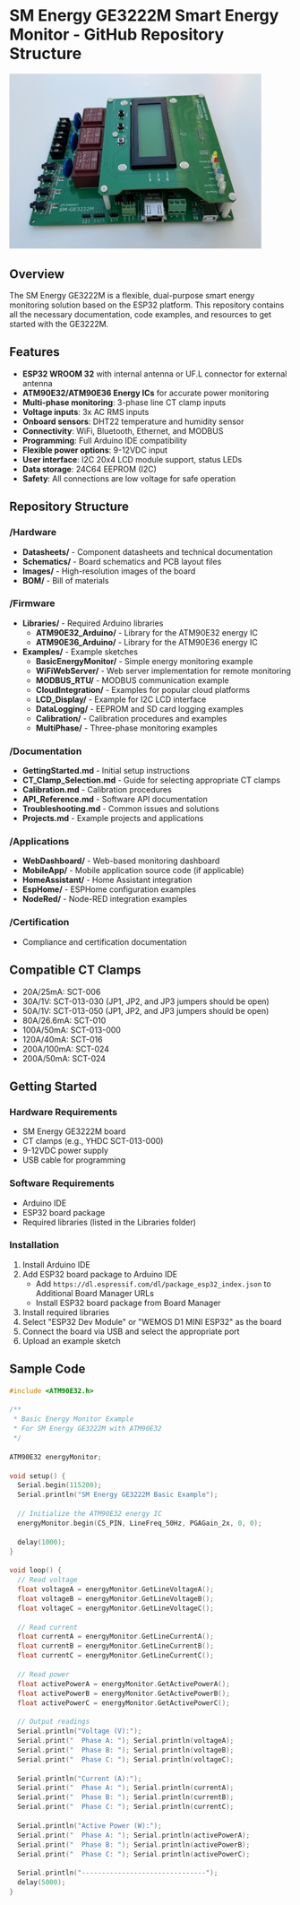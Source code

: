 # SM Energy GE3222M Smart Energy Monitor - GitHub Repository Structure


<img src="Pictures/IMG_4798.jpg" alt="Cortex Link A8F-M ESP32 Smart Relay Board" width="450"/>

## Overview

The SM Energy GE3222M is a flexible, dual-purpose smart energy monitoring solution based on the ESP32 platform. This repository contains all the necessary documentation, code examples, and resources to get started with the GE3222M.

## Features

- **ESP32 WROOM 32** with internal antenna or UF.L connector for external antenna
- **ATM90E32/ATM90E36 Energy ICs** for accurate power monitoring
- **Multi-phase monitoring**: 3-phase line CT clamp inputs
- **Voltage inputs**: 3x AC RMS inputs
- **Onboard sensors**: DHT22 temperature and humidity sensor
- **Connectivity**: WiFi, Bluetooth, Ethernet, and MODBUS
- **Programming**: Full Arduino IDE compatibility
- **Flexible power options**: 9-12VDC input
- **User interface**: I2C 20x4 LCD module support, status LEDs
- **Data storage**: 24C64 EEPROM (I2C)
- **Safety**: All connections are low voltage for safe operation

## Repository Structure

### /Hardware
- **Datasheets/** - Component datasheets and technical documentation
- **Schematics/** - Board schematics and PCB layout files
- **Images/** - High-resolution images of the board
- **BOM/** - Bill of materials

### /Firmware
- **Libraries/** - Required Arduino libraries
  - **ATM90E32_Arduino/** - Library for the ATM90E32 energy IC
  - **ATM90E36_Arduino/** - Library for the ATM90E36 energy IC
- **Examples/** - Example sketches
  - **BasicEnergyMonitor/** - Simple energy monitoring example
  - **WiFiWebServer/** - Web server implementation for remote monitoring
  - **MODBUS_RTU/** - MODBUS communication example
  - **CloudIntegration/** - Examples for popular cloud platforms
  - **LCD_Display/** - Example for I2C LCD interface
  - **DataLogging/** - EEPROM and SD card logging examples
  - **Calibration/** - Calibration procedures and examples
  - **MultiPhase/** - Three-phase monitoring examples

### /Documentation
- **GettingStarted.md** - Initial setup instructions
- **CT_Clamp_Selection.md** - Guide for selecting appropriate CT clamps
- **Calibration.md** - Calibration procedures
- **API_Reference.md** - Software API documentation
- **Troubleshooting.md** - Common issues and solutions
- **Projects.md** - Example projects and applications

### /Applications
- **WebDashboard/** - Web-based monitoring dashboard
- **MobileApp/** - Mobile application source code (if applicable)
- **HomeAssistant/** - Home Assistant integration
- **EspHome/** - ESPHome configuration examples
- **NodeRed/** - Node-RED integration examples

### /Certification
- Compliance and certification documentation

## Compatible CT Clamps
- 20A/25mA: SCT-006
- 30A/1V: SCT-013-030 (JP1, JP2, and JP3 jumpers should be open)
- 50A/1V: SCT-013-050 (JP1, JP2, and JP3 jumpers should be open)
- 80A/26.6mA: SCT-010
- 100A/50mA: SCT-013-000
- 120A/40mA: SCT-016
- 200A/100mA: SCT-024
- 200A/50mA: SCT-024

## Getting Started

### Hardware Requirements
- SM Energy GE3222M board
- CT clamps (e.g., YHDC SCT-013-000)
- 9-12VDC power supply
- USB cable for programming

### Software Requirements
- Arduino IDE
- ESP32 board package
- Required libraries (listed in the Libraries folder)

### Installation

1. Install Arduino IDE
2. Add ESP32 board package to Arduino IDE
   - Add `https://dl.espressif.com/dl/package_esp32_index.json` to Additional Board Manager URLs
   - Install ESP32 board package from Board Manager
3. Install required libraries
4. Select "ESP32 Dev Module" or "WEMOS D1 MINI ESP32" as the board
5. Connect the board via USB and select the appropriate port
6. Upload an example sketch

## Sample Code

```cpp
#include <ATM90E32.h>

/**
 * Basic Energy Monitor Example
 * For SM Energy GE3222M with ATM90E32
 */

ATM90E32 energyMonitor;

void setup() {
  Serial.begin(115200);
  Serial.println("SM Energy GE3222M Basic Example");
  
  // Initialize the ATM90E32 energy IC
  energyMonitor.begin(CS_PIN, LineFreq_50Hz, PGAGain_2x, 0, 0);
  
  delay(1000);
}

void loop() {
  // Read voltage
  float voltageA = energyMonitor.GetLineVoltageA();
  float voltageB = energyMonitor.GetLineVoltageB();
  float voltageC = energyMonitor.GetLineVoltageC();
  
  // Read current
  float currentA = energyMonitor.GetLineCurrentA();
  float currentB = energyMonitor.GetLineCurrentB();
  float currentC = energyMonitor.GetLineCurrentC();
  
  // Read power
  float activePowerA = energyMonitor.GetActivePowerA();
  float activePowerB = energyMonitor.GetActivePowerB();
  float activePowerC = energyMonitor.GetActivePowerC();
  
  // Output readings
  Serial.println("Voltage (V):");
  Serial.print("  Phase A: "); Serial.println(voltageA);
  Serial.print("  Phase B: "); Serial.println(voltageB);
  Serial.print("  Phase C: "); Serial.println(voltageC);
  
  Serial.println("Current (A):");
  Serial.print("  Phase A: "); Serial.println(currentA);
  Serial.print("  Phase B: "); Serial.println(currentB);
  Serial.print("  Phase C: "); Serial.println(currentC);
  
  Serial.println("Active Power (W):");
  Serial.print("  Phase A: "); Serial.println(activePowerA);
  Serial.print("  Phase B: "); Serial.println(activePowerB);
  Serial.print("  Phase C: "); Serial.println(activePowerC);
  
  Serial.println("-------------------------------");
  delay(5000);
}

```
